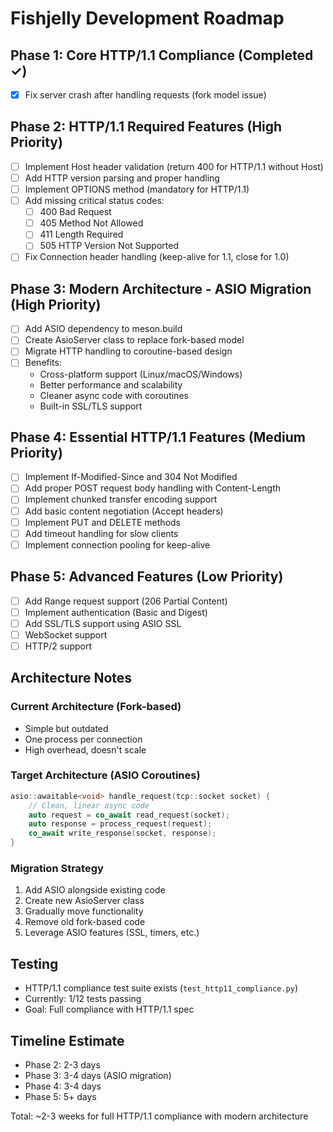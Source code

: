 # Fishjelly Development Roadmap

## Phase 1: Core HTTP/1.1 Compliance (Completed ✓)
- [x] Fix server crash after handling requests (fork model issue)

## Phase 2: HTTP/1.1 Required Features (High Priority)
- [ ] Implement Host header validation (return 400 for HTTP/1.1 without Host)
- [ ] Add HTTP version parsing and proper handling
- [ ] Implement OPTIONS method (mandatory for HTTP/1.1)
- [ ] Add missing critical status codes:
  - [ ] 400 Bad Request
  - [ ] 405 Method Not Allowed  
  - [ ] 411 Length Required
  - [ ] 505 HTTP Version Not Supported
- [ ] Fix Connection header handling (keep-alive for 1.1, close for 1.0)

## Phase 3: Modern Architecture - ASIO Migration (High Priority)
- [ ] Add ASIO dependency to meson.build
- [ ] Create AsioServer class to replace fork-based model
- [ ] Migrate HTTP handling to coroutine-based design
- [ ] Benefits:
  - Cross-platform support (Linux/macOS/Windows)
  - Better performance and scalability
  - Cleaner async code with coroutines
  - Built-in SSL/TLS support

## Phase 4: Essential HTTP/1.1 Features (Medium Priority)
- [ ] Implement If-Modified-Since and 304 Not Modified
- [ ] Add proper POST request body handling with Content-Length
- [ ] Implement chunked transfer encoding support
- [ ] Add basic content negotiation (Accept headers)
- [ ] Implement PUT and DELETE methods
- [ ] Add timeout handling for slow clients
- [ ] Implement connection pooling for keep-alive

## Phase 5: Advanced Features (Low Priority)
- [ ] Add Range request support (206 Partial Content)
- [ ] Implement authentication (Basic and Digest)
- [ ] Add SSL/TLS support using ASIO SSL
- [ ] WebSocket support
- [ ] HTTP/2 support

## Architecture Notes

### Current Architecture (Fork-based)
- Simple but outdated
- One process per connection
- High overhead, doesn't scale

### Target Architecture (ASIO Coroutines)
```cpp
asio::awaitable<void> handle_request(tcp::socket socket) {
    // Clean, linear async code
    auto request = co_await read_request(socket);
    auto response = process_request(request);
    co_await write_response(socket, response);
}
```

### Migration Strategy
1. Add ASIO alongside existing code
2. Create new AsioServer class
3. Gradually move functionality
4. Remove old fork-based code
5. Leverage ASIO features (SSL, timers, etc.)

## Testing
- HTTP/1.1 compliance test suite exists (`test_http11_compliance.py`)
- Currently: 1/12 tests passing
- Goal: Full compliance with HTTP/1.1 spec

## Timeline Estimate
- Phase 2: 2-3 days
- Phase 3: 3-4 days (ASIO migration)
- Phase 4: 3-4 days
- Phase 5: 5+ days

Total: ~2-3 weeks for full HTTP/1.1 compliance with modern architecture